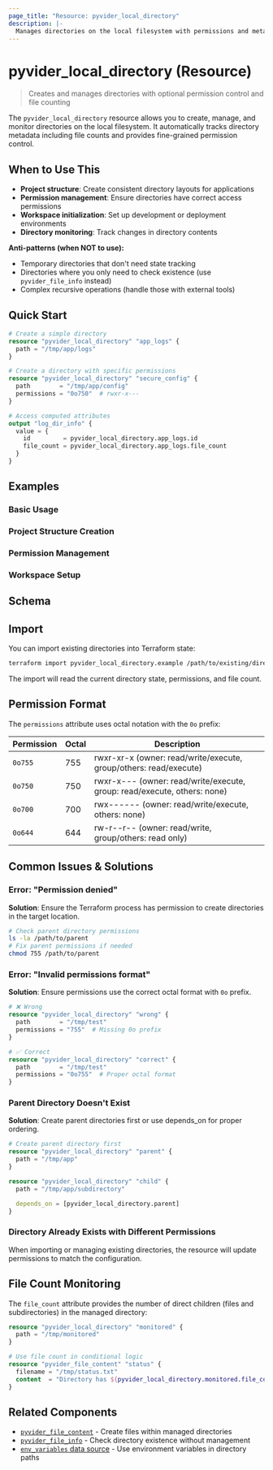 ```yaml
---
page_title: "Resource: pyvider_local_directory"
description: |-
  Manages directories on the local filesystem with permissions and metadata tracking
---
```


# pyvider_local_directory (Resource)

> Creates and manages directories with optional permission control and file counting

The `pyvider_local_directory` resource allows you to create, manage, and monitor directories on the local filesystem. It automatically tracks directory metadata including file counts and provides fine-grained permission control.

## When to Use This

- **Project structure**: Create consistent directory layouts for applications
- **Permission management**: Ensure directories have correct access permissions
- **Workspace initialization**: Set up development or deployment environments
- **Directory monitoring**: Track changes in directory contents

**Anti-patterns (when NOT to use):**
- Temporary directories that don't need state tracking
- Directories where you only need to check existence (use `pyvider_file_info` instead)
- Complex recursive operations (handle those with external tools)

## Quick Start

```terraform
# Create a simple directory
resource "pyvider_local_directory" "app_logs" {
  path = "/tmp/app/logs"
}

# Create a directory with specific permissions
resource "pyvider_local_directory" "secure_config" {
  path        = "/tmp/app/config"
  permissions = "0o750"  # rwxr-x---
}

# Access computed attributes
output "log_dir_info" {
  value = {
    id         = pyvider_local_directory.app_logs.id
    file_count = pyvider_local_directory.app_logs.file_count
  }
}
```

## Examples

### Basic Usage



### Project Structure Creation



### Permission Management



### Workspace Setup



## Schema



## Import

You can import existing directories into Terraform state:

```bash
terraform import pyvider_local_directory.example /path/to/existing/directory
```

The import will read the current directory state, permissions, and file count.

## Permission Format

The `permissions` attribute uses octal notation with the `0o` prefix:

| Permission | Octal | Description |
|------------|-------|-------------|
| `0o755`    | 755   | rwxr-xr-x (owner: read/write/execute, group/others: read/execute) |
| `0o750`    | 750   | rwxr-x--- (owner: read/write/execute, group: read/execute, others: none) |
| `0o700`    | 700   | rwx------ (owner: read/write/execute, others: none) |
| `0o644`    | 644   | rw-r--r-- (owner: read/write, group/others: read only) |

## Common Issues & Solutions

### Error: "Permission denied"
**Solution**: Ensure the Terraform process has permission to create directories in the target location.

```bash
# Check parent directory permissions
ls -la /path/to/parent
# Fix parent permissions if needed
chmod 755 /path/to/parent
```

### Error: "Invalid permissions format"
**Solution**: Ensure permissions use the correct octal format with `0o` prefix.

```terraform
# ❌ Wrong
resource "pyvider_local_directory" "wrong" {
  path        = "/tmp/test"
  permissions = "755"  # Missing 0o prefix
}

# ✅ Correct
resource "pyvider_local_directory" "correct" {
  path        = "/tmp/test"
  permissions = "0o755"  # Proper octal format
}
```

### Parent Directory Doesn't Exist
**Solution**: Create parent directories first or use depends_on for proper ordering.

```terraform
# Create parent directory first
resource "pyvider_local_directory" "parent" {
  path = "/tmp/app"
}

resource "pyvider_local_directory" "child" {
  path = "/tmp/app/subdirectory"

  depends_on = [pyvider_local_directory.parent]
}
```

### Directory Already Exists with Different Permissions
When importing or managing existing directories, the resource will update permissions to match the configuration.

## File Count Monitoring

The `file_count` attribute provides the number of direct children (files and subdirectories) in the managed directory:

```terraform
resource "pyvider_local_directory" "monitored" {
  path = "/tmp/monitored"
}

# Use file count in conditional logic
resource "pyvider_file_content" "status" {
  filename = "/tmp/status.txt"
  content  = "Directory has ${pyvider_local_directory.monitored.file_count} items"
}
```

## Related Components

- [`pyvider_file_content`](../file_content.md) - Create files within managed directories
- [`pyvider_file_info`](../../data-sources/file_info.md) - Check directory existence without management
- [`env_variables` data source](../../data-sources/env_variables.md) - Use environment variables in directory paths